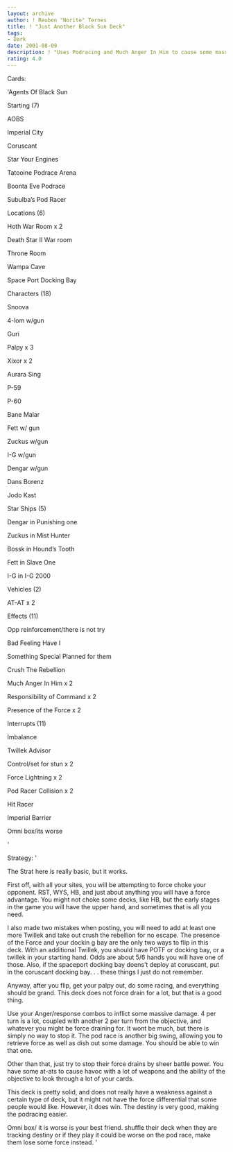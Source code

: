 ```yaml
---
layout: archive
author: ! Reuben "Norite" Ternes
title: ! "Just Another Black Sun Deck"
tags:
- Dark
date: 2001-08-09
description: ! "Uses Podracing and Much Anger In Him to cause some massive damage."
rating: 4.0
---
```

Cards: 

'Agents Of Black Sun



Starting  (7)


AOBS

Imperial City

Coruscant

Star Your Engines

Tatooine Podrace Arena 

Boonta Eve Podrace

Subulba&#8217;s Pod Racer



Locations (6)


Hoth War Room x 2

Death Star II War room

Throne Room

Wampa Cave

Space Port Docking Bay



Characters (18)


Snoova

4-lom w/gun

Guri

Palpy x 3

Xixor  x 2

Aurara Sing

P-59

P-60

Bane Malar

Fett w/ gun

Zuckus w/gun

I-G w/gun

Dengar w/gun

Dans Borenz

Jodo Kast



Star Ships (5)


Dengar in Punishing one

Zuckus in Mist Hunter

Bossk in Hound&#8217;s Tooth

Fett in Slave One

I-G in I-G 2000



Vehicles (2)


AT-AT x 2



Effects (11)


Opp reinforcement/there is not try

Bad Feeling Have I

Something Special Planned for them

Crush The Rebellion

Much Anger In Him x 2

Responsibility of Command x 2

Presence of the Force x 2



Interrupts (11)


Imbalance

Twillek Advisor

Control/set for stun x 2

Force Lightning x 2

Pod Racer Collision x 2

Hit Racer

Imperial Barrier

Omni box/its worse

'

Strategy: '

The Strat here is really basic, but it works. 


First off, with all your sites, you will be attempting to force choke your opponent.  RST, WYS, HB, and just about anything you will have a force advantage.  You might not choke some decks, like HB, but the early stages in the game you will have the upper hand, and sometimes that is all you need.  


I also made two mistakes when posting, you will need to add at least one more Twillek and take out crush the rebellion for no escape.  The presence of the Force and your dockin g bay are the only two ways to flip in this deck.  With an additional Twillek, you should have POTF or docking bay, or a twillek in your starting hand.  Odds are about 5/6 hands you will have one of those.  Also, if the spaceport docking bay doens’t deploy at coruscant, put in the coruscant docking bay. . . these things I just do not remember.  


Anyway, after you flip, get your palpy out, do some racing, and everything should be grand.  This deck does not force drain for a lot, but that is a good thing.  


Use your Anger/response combos to inflict some massive damage.  4 per turn is a lot, coupled with another 2 per turn from the objective, and whatever you might be force draining for.  It wont be much, but there is simply no way to stop it.  The pod race is another big swing, allowing you to retrieve force as well as dish out some damage.  You should be able to win that one.


Other than that, just try to stop their force drains by sheer battle power.  You have some at-ats to cause havoc with a lot of weapons and the ability of the objective to look through a lot of your cards.  


This deck is pretty solid, and does not really have a weakness against a certain type of deck, but it might not have the force differential that some people would like.  However, it does win.  The destiny is very good, making the podracing easier.  


Omni box/ it is worse  is your best friend.  shuffle their deck when they are tracking destiny or if they play it could be worse on the pod race, make them lose some force instead. '